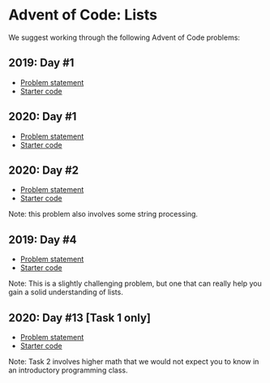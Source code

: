 # Advent of Code: Lists

We suggest working through the following Advent of Code problems:

## 2019: Day #1

- [Problem statement](https://adventofcode.com/2019/day/1)
- [Starter code](aoc2019-01.py)

## 2020: Day #1

- [Problem statement](https://adventofcode.com/2020/day/1)
- [Starter code](aoc2020-01.py)

## 2020: Day #2

- [Problem statement](https://adventofcode.com/2020/day/2)
- [Starter code](aoc2020-02.py)

Note: this problem also involves some string processing.

## 2019: Day #4

- [Problem statement](https://adventofcode.com/2019/day/4)
- [Starter code](aoc2019-04.py)

Note: This is a slightly challenging problem, but one that can really help you gain a solid understanding of lists.

## 2020: Day #13 [Task 1 only]

- [Problem statement](https://adventofcode.com/2020/day/13)
- [Starter code](aoc2020-13.py)

Note: Task 2 involves higher math that we would not expect you to know in an introductory programming class.
